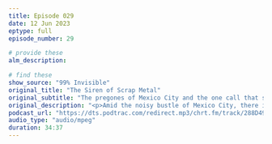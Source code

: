 ```yaml
---
title: Episode 029
date: 12 Jun 2023
eptype: full
episode_number: 29

# provide these
alm_description: 

# find these
show_source: "99% Invisible"
original_title: "The Siren of Scrap Metal"
original_subtitle: "The pregones of Mexico City and the one call that stands out from the cacophony"
original_description: "<p>Amid the noisy bustle of Mexico City, there is a particularly iconic sound echoing on repeat in the background. This recording blares from trucks that cruise the streets all across this massive city. The crews inside are looking to buy old household items and appliances to fix and resell or to just sell for scrap. Basically, they’re scrap metal haulers, and the recording is their pitch to prospective sellers. Their pitch culminates in 'o algo de fierro viejo que vendan,' which basically means “or any old metal thing you’re selling.” This last bit has become the recording’s namesake: fierro viejo, literally “old iron.”</p><p>How this recording (and its subsequent remixes for live performances and otherwise) managed to achieve icon status in Mexico is a story of an unlikely alchemy: a family that, through grit, talent and a bit of luck, transmuted scrap metal into poetry, music, and joy.</p>"
podcast_url: "https://dts.podtrac.com/redirect.mp3/chrt.fm/track/288D49/stitcher.simplecastaudio.com/3bb687b0-04af-4257-90f1-39eef4e631b6/episodes/ba74cf35-1123-4f02-9758-e0698b35794d/audio/128/default.mp3"
audio_type: "audio/mpeg"
duration: 34:37
---
```

